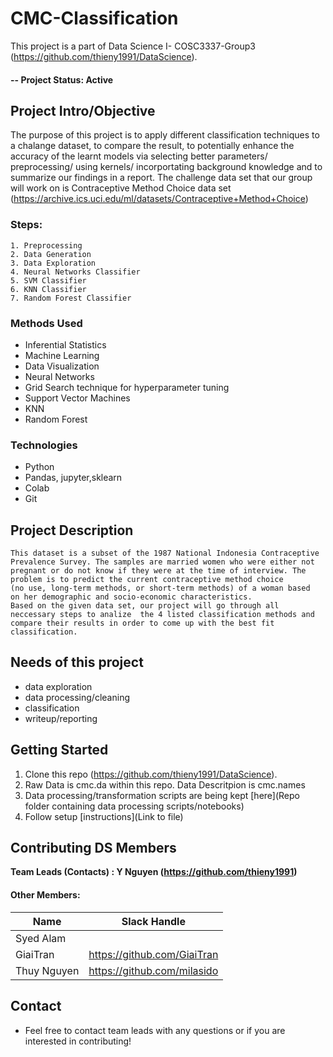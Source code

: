 
# CMC-Classification
This project is a part of Data Science I- COSC3337-Group3
(https://github.com/thieny1991/DataScience).

#### -- Project Status: Active

## Project Intro/Objective
The purpose of this project is to apply different classification techniques to a chalange dataset, to compare the result, to potentially enhance the accuracy of the learnt models via selecting better parameters/ preprocessing/ using kernels/ incorportating background knowledge and to summarize our findings in a report. The challenge data set that our group will work on is Contraceptive Method Choice data set (https://archive.ics.uci.edu/ml/datasets/Contraceptive+Method+Choice)
### Steps:
    1. Preprocessing
    2. Data Generation
    3. Data Exploration
    4. Neural Networks Classifier
    5. SVM Classifier
    6. KNN Classifier
    7. Random Forest Classifier

### Methods Used
* Inferential Statistics
* Machine Learning
* Data Visualization
* Neural Networks
* Grid Search technique for hyperparameter tuning
* Support Vector Machines
* KNN
* Random Forest


### Technologies
* Python
* Pandas, jupyter,sklearn
* Colab
* Git

## Project Description
    This dataset is a subset of the 1987 National Indonesia Contraceptive
    Prevalence Survey. The samples are married women who were either not 
    pregnant or do not know if they were at the time of interview. The 
    problem is to predict the current contraceptive method choice 
    (no use, long-term methods, or short-term methods) of a woman based 
    on her demographic and socio-economic characteristics.
    Based on the given data set, our project will go through all neccessary steps to analize  the 4 listed classification methods and compare their results in order to come up with the best fit classification.   

## Needs of this project
- data exploration
- data processing/cleaning
- classification
- writeup/reporting

## Getting Started

1. Clone this repo (https://github.com/thieny1991/DataScience).
2. Raw Data is cmc.da within this repo. Data Descritpion is cmc.names
3. Data processing/transformation scripts are being kept [here](Repo folder containing data processing scripts/notebooks) 
5. Follow setup [instructions](Link to file)

## Contributing DS Members

**Team Leads (Contacts) : Y Nguyen (https://github.com/thieny1991)**

#### Other Members:

|Name     |  Slack Handle   | 
|---------|-----------------|
|Syed Alam
|GiaiTran | https://github.com/GiaiTran |     @GiaiTran    |
|Thuy Nguyen | https://github.com/milasido |     @milasido    |


## Contact
* Feel free to contact team leads with any questions or if you are interested in contributing!
